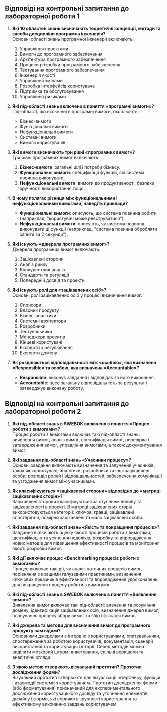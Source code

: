 ## Відповіді на контрольні запитання до лабораторної роботи 1

1. **Які 10 областей знань визначають теоретичні концепції, методи та засоби дисципліни програмна інженерія?**  
   Основні області знань програмної інженерії включають:
   1. Управління проектами
   2. Вимоги до програмного забезпечення
   3. Архітектура програмного забезпечення
   4. Процеси розробки програмного забезпечення
   5. Тестування програмного забезпечення
   6. Інженерія якості
   7. Управління змінами
   8. Розробка інтерфейсів користувача
   9. Підтримка та обслуговування
   10. Управління ризиками

2. **Які під-області знань включено в поняття «програмні вимоги»?**  
   Під-області, що включені в програмні вимоги, охоплюють:
   - Бізнес-вимоги
   - Функціональні вимоги
   - Нефункціональні вимоги
   - Системні вимоги
   - Вимоги користувачів

3. **Які вимоги визначають три рівні «програмних вимог»?**  
   Три рівні програмних вимог включають:
   1. **Бізнес-вимоги**: загальні цілі і потреби бізнесу.
   2. **Функціональні вимоги**: специфікації функцій, які система повинна виконувати.
   3. **Нефункціональні вимоги**: вимоги до продуктивності, безпеки, зручності використання тощо.

4. **В чому полягає різниця між функціональними і нефункціональними вимогами, наведіть приклади?**  
   - **Функціональні вимоги**: описують, що система повинна робити (наприклад, "користувач може реєструватися").
   - **Нефункціональні вимоги**: описують, як система повинна виконувати ці функції (наприклад, "система повинна обробляти запити за 2 секунди").

5. **Які існують «джерела програмних вимог»?**  
   Джерела програмних вимог включають:
   1. Зацікавлені сторони
   2. Аналіз ринку
   3. Конкурентний аналіз
   4. Стандарти та регуляції
   5. Попередній досвід та проекти

6. **Які існують ролі для «зацікавлених осіб»?**  
   Основні ролі зацікавлених осіб у процесі визначення вимог:
   1. Спонсори
   2. Власник продукту
   3. Бізнес-аналітики
   4. Системні архітектори
   5. Розробники
   6. Тестувальники
   7. Менеджери проектів
   8. Кінцеві користувачі
   9. Експерти з регулювання
   10. Експерти домену

7. **Як розділяються відповідальності між «особою», яка визначена «Responsible» та особою, яка визначена «Accountable»?**  
   - **Responsible**: виконує завдання і відповідає за його виконання.
   - **Accountable**: несе загальну відповідальність за результат і затверджує виконану роботу.

## Відповіді на контрольні запитання до лабораторної роботи 2

1. **Які під-області знань в SWEBOK включено в поняття «Процес роботи з вимогами»?**  
   Процес роботи з вимогами включає такі під-області знань: виявлення вимог, аналіз вимог, специфікація вимог, перевірка і затвердження вимог, управління вимогами, а також документування вимог.

2. **Які завдання під-області знань «Учасники процесу»?**  
   Основні завдання включають визначення та залучення учасників, таких як користувачі, аналітики, розробники та інші зацікавлені особи, розподіл ролей і відповідальностей, забезпечення комунікації та узгодження вимог між учасниками.

3. **Як класифікуються «зацікавлені сторони» відповідно до «матриці зацікавлених сторін»?**  
   Зацікавлені сторони класифікуються за ступенем впливу та зацікавленості в проєкті. В матриці зацікавлених сторін використовуються категорії: ключові гравці, зацікавлені спостерігачі, помірно зацікавлені та мало зацікавлені особи.

4. **Які завдання під-області знань «Якість та покращення процесів»?**  
   Завдання включають оцінку якості процесів роботи з вимогами, ідентифікацію та усунення недоліків, розробку та впровадження нових методів для підвищення ефективності процесів та моніторинг якості розробки вимог.

5. **Які дії включає процес «Benchmarking процесів роботи з вимогами»?**  
   Процес включає такі дії, як аналіз поточних процесів вимог, порівняння з кращими галузевими практиками, визначення ключових показників ефективності та впровадження удосконалень для покращення процесу роботи з вимогами.

6. **Які під-області знань в SWEBOK включено в поняття «Виявлення вимог»?**  
   Виявлення вимог включає такі під-області: вивчення та розуміння домену, ідентифікація зацікавлених осіб, визначення джерел вимог, планування процесу збору вимог та збір і фіксація вимог.

7. **Які джерела та методи для визначення вимог до програмного продукту вам відомі?**  
   Основними джерелами є інтерв'ю з користувачами, опитувальники, спостереження за роботою користувачів, документація, сценарії використання та користувацькі історії. Серед методів можна виділити мозковий штурм, анкетування, спільні воркшопи та аналітичні огляди.

8. **З якою метою створюють візуальний прототип? Прототип дослідження форми?**  
   Візуальний прототип створюють для візуалізації інтерфейсу, функцій і взаємодії системи з користувачем. Прототип дослідження форми (або форматування) призначений для експериментального дослідження користувацького досвіду та уточнення елементів дизайну і форми, які сприяють зручності користування та ефективному виконанню завдань користувачем.
